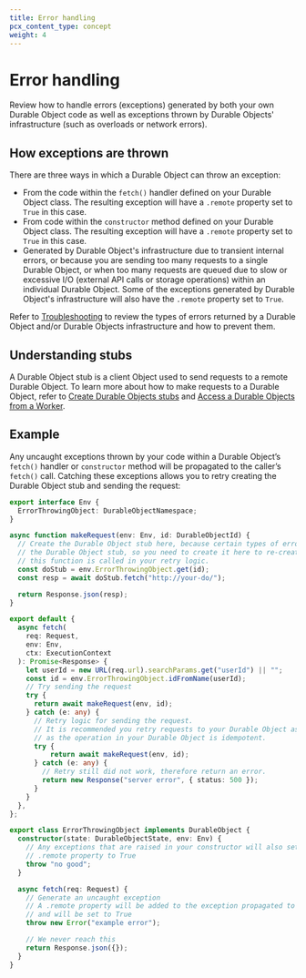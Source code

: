 ```yaml
---
title: Error handling
pcx_content_type: concept
weight: 4
---
```


# Error handling

Review how to handle errors (exceptions) generated by both your own Durable Object code as well as exceptions thrown by Durable Objects' infrastructure (such as overloads or network errors).

## How exceptions are thrown

There are three ways in which a Durable Object can throw an exception:

- From the code within the `fetch()` handler defined on your Durable Object class. The resulting exception will have a `.remote` property set to `True` in this case.
- From code within the `constructor` method defined on your Durable Object class. The resulting exception will have a `.remote` property set to `True` in this case.
- Generated by Durable Object's infrastructure due to transient internal errors, or because you are sending too many requests to a single Durable Object, or when too many requests are queued due to slow or excessive I/O (external API calls or storage operations) within an individual Durable Object.
Some of the exceptions generated by Durable Object's infrastructure will also have the `.remote` property set to `True`.

Refer to [Troubleshooting](/durable-objects/observability/troubleshooting/) to review the types of errors returned by a Durable Object and/or Durable Objects infrastructure and how to prevent them.

## Understanding stubs

A Durable Object stub is a client Object used to send requests to a remote Durable Object. To learn more about how to make requests to a Durable Object, refer to [Create Durable Objects stubs](/durable-objects/best-practices/create-durable-object-stubs-and-send-requests/) and [Access a Durable Objects from a Worker](/durable-objects/best-practices/access-durable-objects-from-a-worker/).

## Example

Any uncaught exceptions thrown by your code within a Durable Object’s `fetch()` handler or `constructor` method will be propagated to the caller’s `fetch()` call. Catching these exceptions allows you to retry creating the Durable Object stub and sending the request:

```ts
export interface Env {
  ErrorThrowingObject: DurableObjectNamespace;
}

async function makeRequest(env: Env, id: DurableObjectId) {
  // Create the Durable Object stub here, because certain types of errors will break
  // the Durable Object stub, so you need to create it here to re-create the stub when
  // this function is called in your retry logic.
  const doStub = env.ErrorThrowingObject.get(id);
  const resp = await doStub.fetch("http://your-do/");

  return Response.json(resp);
}

export default {
  async fetch(
    req: Request,
    env: Env,
    ctx: ExecutionContext
  ): Promise<Response> {
    let userId = new URL(req.url).searchParams.get("userId") || "";
    const id = env.ErrorThrowingObject.idFromName(userId);
    // Try sending the request
    try {
      return await makeRequest(env, id);
    } catch (e: any) {
      // Retry logic for sending the request.
      // It is recommended you retry requests to your Durable Object as long
      // as the operation in your Durable Object is idempotent.
      try {
	      return await makeRequest(env, id);
      } catch (e: any) {
        // Retry still did not work, therefore return an error.
        return new Response("server error", { status: 500 });
      }
    }
  },
};

export class ErrorThrowingObject implements DurableObject {
  constructor(state: DurableObjectState, env: Env) {
    // Any exceptions that are raised in your constructor will also set the
    // .remote property to True
    throw "no good";
  }

  async fetch(req: Request) {
    // Generate an uncaught exception
    // A .remote property will be added to the exception propagated to the caller
    // and will be set to True
    throw new Error("example error");

    // We never reach this
    return Response.json({});
  }
}
```